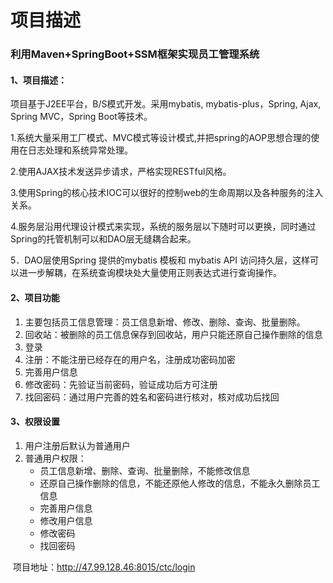 # 项目描述

### **利用Maven+SpringBoot+SSM**框架实现员工管理系统

#### 1、项目描述：

项目基于J2EE平台，B/S模式开发。采用mybatis, mybatis-plus，Spring, Ajax, Spring MVC，Spring Boot等技术。

1.系统大量采用工厂模式、MVC模式等设计模式,并把spring的AOP思想合理的使用在日志处理和系统异常处理。

2.使用AJAX技术发送异步请求，严格实现RESTful风格。

3.使用Spring的核心技术IOC可以很好的控制web的生命周期以及各种服务的注入关系。

4.服务层沿用代理设计模式来实现，系统的服务层以下随时可以更换，同时通过Spring的托管机制可以和DAO层无缝耦合起来。

5．DAO层使用Spring 提供的mybatis 模板和 mybatis API 访问持久层，这样可以进一步解耦，在系统查询模块处大量使用正则表达式进行查询操作。

#### 2、项目功能

1. 主要包括员工信息管理：员工信息新增、修改、删除、查询、批量删除。
2. 回收站：被删除的员工信息保存到回收站，用户只能还原自己操作删除的信息
3. 登录
4. 注册：不能注册已经存在的用户名，注册成功密码加密
5. 完善用户信息
6. 修改密码：先验证当前密码，验证成功后方可注册
7. 找回密码：通过用户完善的姓名和密码进行核对，核对成功后找回

#### 3、权限设置

1. 用户注册后默认为普通用户
2. 普通用户权限：
   - 员工信息新增、删除、查询、批量删除，不能修改信息
   - 还原自己操作删除的信息，不能还原他人修改的信息，不能永久删除员工信息
   - 完善用户信息
   - 修改用户信息
   - 修改密码
   - 找回密码



​    项目地址：http://47.99.128.46:8015/ctc/login
